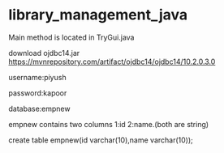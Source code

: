 # library_management_java

Main method is located in TryGui.java

download ojdbc14.jar
https://mvnrepository.com/artifact/ojdbc14/ojdbc14/10.2.0.3.0

username:piyush

password:kapoor

database:empnew

empnew contains two columns 1:id 2:name.(both are string)

 create table empnew(id  varchar(10),name varchar(10));
